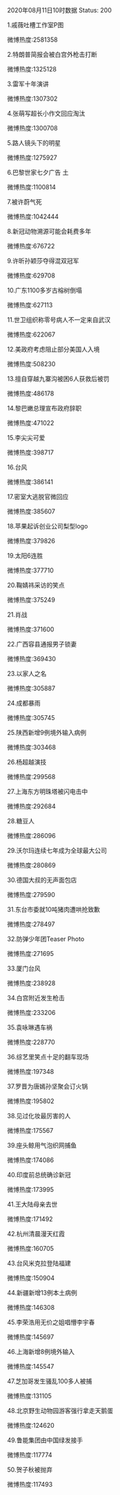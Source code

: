 2020年08月11日10时数据
Status: 200

1.戚薇吐槽工作室P图

微博热度:2581358

2.特朗普简报会被白宫外枪击打断

微博热度:1325128

3.雷军十年演讲

微博热度:1307302

4.张萌写超长小作文回应淘汰

微博热度:1300708

5.路人镜头下的明星

微博热度:1275927

6.巴黎世家七夕广告 土

微博热度:1100814

7.被许蔚气死

微博热度:1042444

8.新冠动物溯源可能会耗费多年

微博热度:676722

9.许昕孙颖莎夺得混双冠军

微博热度:629708

10.广东1100多岁古榕树倒塌

微博热度:627113

11.世卫组织称零号病人不一定来自武汉

微博热度:622067

12.美政府考虑阻止部分美国人入境

微博热度:508230

13.擅自穿越九寨沟被困6人获救后被罚

微博热度:486178

14.黎巴嫩总理宣布政府辞职

微博热度:471022

15.李尖尖可爱

微博热度:398717

16.台风

微博热度:386141

17.密室大逃脱官微回应

微博热度:385607

18.苹果起诉创业公司梨型logo

微博热度:379826

19.太阳6连胜

微博热度:377710

20.鞠婧祎采访的笑点

微博热度:375249

21.肖战

微博热度:371600

22.广西容县通报男子锁妻

微博热度:369430

23.以家人之名

微博热度:305887

24.成都暴雨

微博热度:305745

25.陕西新增9例境外输入病例

微博热度:303468

26.杨超越演技

微博热度:299568

27.上海东方明珠塔被闪电击中

微博热度:292684

28.糖豆人

微博热度:286096

29.沃尔玛连续七年成为全球最大公司

微博热度:280869

30.德国大叔的无声面包店

微博热度:279590

31.东台市委就10吨猪肉遭哄抢致歉

微博热度:278497

32.防弹少年团Teaser Photo

微博热度:271695

33.厦门台风

微博热度:238928

34.白宫附近发生枪击

微博热度:233206

35.袁咏琳遇车祸

微博热度:228770

36.综艺里笑点十足的翻车现场

微博热度:197348

37.罗晋为唐嫣孙坚聚会订火锅

微博热度:195802

38.见过化妆最厉害的人

微博热度:175567

39.座头鲸用气泡织网捕鱼

微博热度:174086

40.印度前总统确诊新冠

微博热度:173995

41.王大陆母亲去世

微博热度:171492

42.杭州清晨漫天红霞

微博热度:160705

43.台风米克拉登陆福建

微博热度:150904

44.新疆新增13例本土病例

微博热度:146308

45.李荣浩用无价之姐唱懵李宇春

微博热度:145697

46.上海新增8例境外输入

微博热度:145547

47.芝加哥发生骚乱100多人被捕

微博热度:131105

48.北京野生动物园游客强行拿走天鹅蛋

微博热度:124620

49.鲁能集团由中国绿发接手

微博热度:117774

50.贺子秋被抛弃

微博热度:117493

